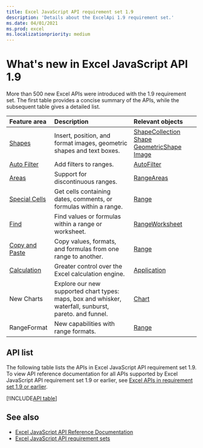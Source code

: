 ```yaml
---
title: Excel JavaScript API requirement set 1.9
description: 'Details about the ExcelApi 1.9 requirement set.'
ms.date: 04/01/2021
ms.prod: excel
ms.localizationpriority: medium
---
```


# What's new in Excel JavaScript API 1.9

More than 500 new Excel APIs were introduced with the 1.9 requirement set. The first table provides a concise summary of the APIs, while the subsequent table gives a detailed list.

| Feature area | Description | Relevant objects |
|:--- |:--- |:--- |
| [Shapes](/office/dev/add-ins/excel/excel-add-ins-shapes) | Insert, position, and format images, geometric shapes and text boxes. | [ShapeCollection](/javascript/api/excel/excel.shapecollection) [Shape](/javascript/api/excel/excel.shape) [GeometricShape](/javascript/api/excel/excel.geometricshape)  [Image](/javascript/api/excel/excel.image) |
| [Auto Filter](/office/dev/add-ins/excel/excel-add-ins-worksheets.md#filter-data) | Add filters to ranges. | [AutoFilter](/javascript/api/excel/excel.autofilter) |
| [Areas](/office/dev/add-ins/excel/excel-add-ins-multiple-ranges) | Support for discontinuous ranges. | [RangeAreas](/javascript/api/excel/excel.rangeareas) |
| [Special Cells](/office/dev/add-ins/excel/excel-add-ins-multiple-ranges.md#get-special-cells-from-multiple-ranges) | Get cells containing dates, comments, or formulas within a range. | [Range](/javascript/api/excel/excel.range#getspecialcells-celltype--cellvaluetype-)|
| [Find](/office/dev/add-ins/excel/excel-add-ins-ranges-string-match) | Find values or formulas within a range or worksheet. | [Range](/javascript/api/excel/excel.range#find-text--criteria-)[Worksheet](/javascript/api/excel/excel.worksheet#findall-text--criteria-) |
| [Copy and Paste](/office/dev/add-ins/excel/excel-add-ins-ranges-cut-copy-paste) | Copy values, formats, and formulas from one range to another. | [Range](/javascript/api/excel/excel.range#copyfrom-sourcerange--copytype--skipblanks--transpose-) |
| [Calculation](/office/dev/add-ins/excel/performance.md#suspend-calculation-temporarily) | Greater control over the Excel calculation engine. | [Application](/javascript/api/excel/excel.application) |
| New Charts | Explore our new supported chart types: maps, box and whisker, waterfall, sunburst, pareto. and funnel. | [Chart](/javascript/api/excel/excel.charttype) |
| RangeFormat | New capabilities with range formats. | [Range](/javascript/api/excel/excel.rangeformat) |

## API list

The following table lists the APIs in Excel JavaScript API requirement set 1.9. To view API reference documentation for all APIs supported by Excel JavaScript API requirement set 1.9 or earlier, see [Excel APIs in requirement set 1.9 or earlier](/javascript/api/excel?view=excel-js-1.9&preserve-view=true).

[!INCLUDE[API table](../../includes/excel-1_9.md)]

## See also

- [Excel JavaScript API Reference Documentation](/javascript/api/excel?view=excel-js-1.9&preserve-view=true)
- [Excel JavaScript API requirement sets](excel-api-requirement-sets.md)
